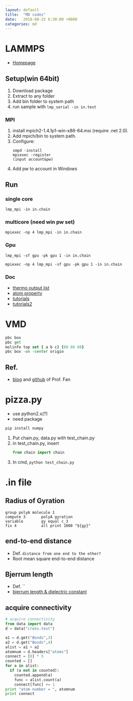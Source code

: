 ```yaml
---
layout: default
title:  "MD codes"
date:   2018-08-25 6:30:00 +0800
categories: md
---
```


# LAMMPS

- [Homepage](http://lammps.sandia.gov/index.html)

## Setup(win 64bit)

1. Download package
1. Extract to any folder
1. Add bin folder to system path
1. run sample with `lmp_serial -in in.test`

### MPI
1. install mpich2-1.4.1p1-win-x86-64.msi (require .net 2.0).
1. Add mpich/bin to system path.
1. Configure:
   ```
   smpd -install
   mpiexec -register
   (input account&pw)
   ```
1. Add pw to account in Windows

## Run

### single core

`lmp_mpi -in in.chain`

### multicore (need win pw set)

`mpiexec -np 4 lmp_mpi -in in.chain`

### Gpu
```
lmp_mpi -sf gpu -pk gpu 1 -in in.chain

mpiexec -np 4 lmp_mpi -sf gpu -pk gpu 1 -in in.chain
```

### Doc
- [thermo output list](https://lammps.sandia.gov/doc/thermo_style.html)
- [atom property](https://lammps.sandia.gov/doc/compute_property_atom.html)
- [tutorials](https://icme.hpc.msstate.edu/mediawiki/index.php/LAMMPS_tutorials)
- [tutorials2](https://lammps.sandia.gov/tutorials.html)

# VMD

```tcl
pbc box
pbc get
molinfo top set { a b c} {60 60 60}
pbc box -on -center origin
```

## Ref.

- [blog](http://blog.sciencenet.cn/home.php?mod=space&uid=3102863) and [github](https://github.com/brucefan1983) of Prof. Fan

# pizza.py
- use python2.x(?)
- need package
```python
pip install numpy
```

1. Put chain.py, data.py with test_chain.py
2. in test_chain.py, insert
   ```python
   from chain import chain
   ``` 
3. In cmd, ``python test_chain.py``

# .in file
## Radius of Gyration
```
group polyA molecule 1
compute 3       polyA gyration
variable        gy equal c_3
fix 4           all print 1000 "${gy}"
```
## end-to-end distance
- Def. `distance from one end to the other?`
- Root mean square end-to-end distance

## Bjerrum length
- Def. ``
- [bjerrum length & dielectric constant](https://lammps.sandia.gov/threads/msg02972.html)

## acquire connectivity
```python
# acquire connectivity
from data import data
d = data("cross.test")

a1 = d.get("Bonds",3)
a2 = d.get("Bonds",4)
alist = a1 + a2
atomnum = d.headers["atoms"]
connect = [0] * 5
counted = []
for a in alist:
  if (a not in counted):
    counted.append(a)
    func = alist.count(a)
    connect[func] += 1
print "atom number = ", atomnum
print connect
```
